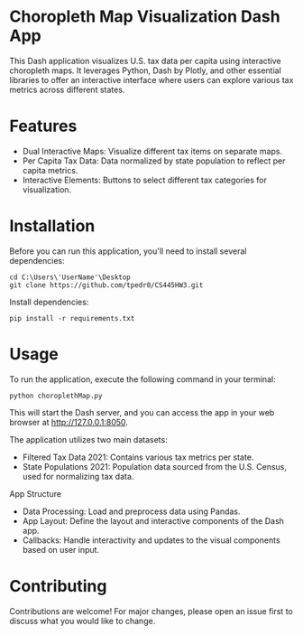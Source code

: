 # Choropleth Map Visualization Dash App

This Dash application visualizes U.S. tax data per capita using interactive choropleth maps. It leverages Python, Dash by Plotly, and other essential libraries to offer an interactive interface where users can explore various tax metrics across different states.
# Features
- Dual Interactive Maps: Visualize different tax items on separate maps.
- Per Capita Tax Data: Data normalized by state population to reflect per capita metrics.
- Interactive Elements: Buttons to select different tax categories for visualization.

# Installation

Before you can run this application, you'll need to install several dependencies:

	cd C:\Users\'UserName'\Desktop
	git clone https://github.com/tpedr0/CS445HW3.git


Install dependencies:
	
 	pip install -r requirements.txt

# Usage

To run the application, execute the following command in your terminal:

	python choroplethMap.py

This will start the Dash server, and you can access the app in your web browser at http://127.0.0.1:8050.

The application utilizes two main datasets:
- Filtered Tax Data 2021: Contains various tax metrics per state.
- State Populations 2021: Population data sourced from the U.S. Census, used for normalizing tax data.

App Structure

- Data Processing: Load and preprocess data using Pandas.
- App Layout: Define the layout and interactive components of the Dash app.
- Callbacks: Handle interactivity and updates to the visual components based on user input.

# Contributing

Contributions are welcome! For major changes, please open an issue first to discuss what you would like to change.
